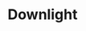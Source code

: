 ---
layout: page
title: Downlight
description: (2016) Ecommerce for one of Chile's largest electricity components seller. Developed on Wordpress+Php+Woocommerce. 
img: assets/img/projects/downlight.jpg
redirect: https://downlight.cl
importance: 2
category: web development
---